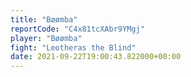 ```yaml
---
title: "Bøømba"
reportCode: "C4x81tcXAbr9YMgj"
player: "Bøømba"
fight: "Leotheras the Blind"
date: 2021-09-22T19:00:43.822000+00:00
---
```

